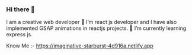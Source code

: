 ### Hi there 👋
I am a creative web developer
🔭 I’m react js developer and I have also implemented GSAP animations in reactjs projects. 
🌱 I’m currently learning express js.

Know Me :- https://imaginative-starburst-4d916a.netlify.app

